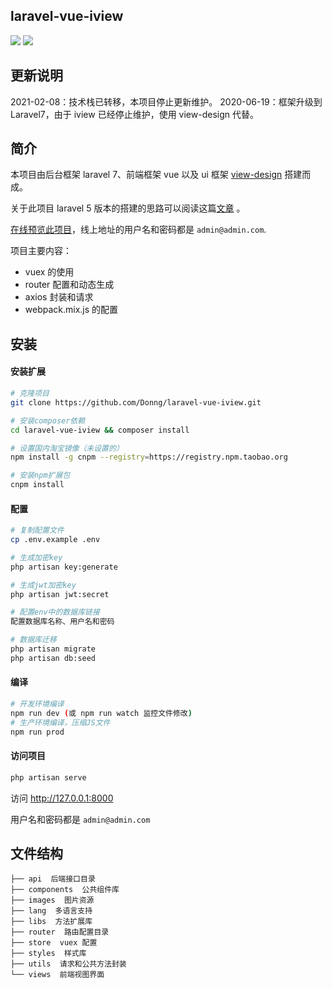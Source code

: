 ## laravel-vue-iview
![](https://img.shields.io/badge/php-%3E%3D7.2.5-blue) ![](https://img.shields.io/github/last-commit/donng/laravel-vue-iview?style=flat)
## 更新说明

2021-02-08：技术栈已转移，本项目停止更新维护。
2020-06-19：框架升级到 Laravel7，由于 iview 已经停止维护，使用 view-design 代替。

## 简介

本项目由后台框架 laravel 7、前端框架 vue 以及 ui 框架 [view-design](https://www.iviewui.com/) 搭建而成。

关于此项目 laravel 5 版本的搭建的思路可以阅读这篇[文章](https://segmentfault.com/a/1190000013212484) 。

[在线预览此项目](http://admin.donnebox.com)，线上地址的用户名和密码都是 `admin@admin.com`.

项目主要内容：

- vuex 的使用
- router 配置和动态生成
- axios 封装和请求
- webpack.mix.js 的配置

## 安装

#### 安装扩展

```bash
# 克隆项目
git clone https://github.com/Donng/laravel-vue-iview.git

# 安装composer依赖
cd laravel-vue-iview && composer install

# 设置国内淘宝镜像（未设置的）
npm install -g cnpm --registry=https://registry.npm.taobao.org

# 安装npm扩展包
cnpm install
```
#### 配置

```bash
# 复制配置文件
cp .env.example .env

# 生成加密key
php artisan key:generate

# 生成jwt加密key
php artisan jwt:secret

# 配置env中的数据库链接
配置数据库名称、用户名和密码

# 数据库迁移
php artisan migrate
php artisan db:seed
```

#### 编译

```bash
# 开发环境编译
npm run dev (或 npm run watch 监控文件修改)
# 生产环境编译，压缩JS文件
npm run prod
```
#### 访问项目

```bash
php artisan serve
```

访问 http://127.0.0.1:8000

用户名和密码都是 `admin@admin.com`

## 文件结构

```
├── api  后端接口目录
├── components  公共组件库
├── images  图片资源
├── lang  多语言支持
├── libs  方法扩展库      
├── router  路由配置目录
├── store  vuex 配置
├── styles  样式库
├── utils  请求和公共方法封装
└── views  前端视图界面
```
